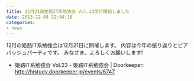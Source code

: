 ```yaml
---
title: 12月21日姫路IT系勉強会 Vol.23受付開始しました
date: 2013-12-04 22:44:18
categories:
- news
---
```


12月の姫路IT系勉強会は12月21日に開催します。
内容は今年の振り返りとビアバッシュパーティです。
みなさま、よろしくお願いします!

-   姫路IT系勉強会 Vol.23 - 姫路IT系勉強会 | Doorkeeper: <http://histudy.doorkeeper.jp/events/6747>
